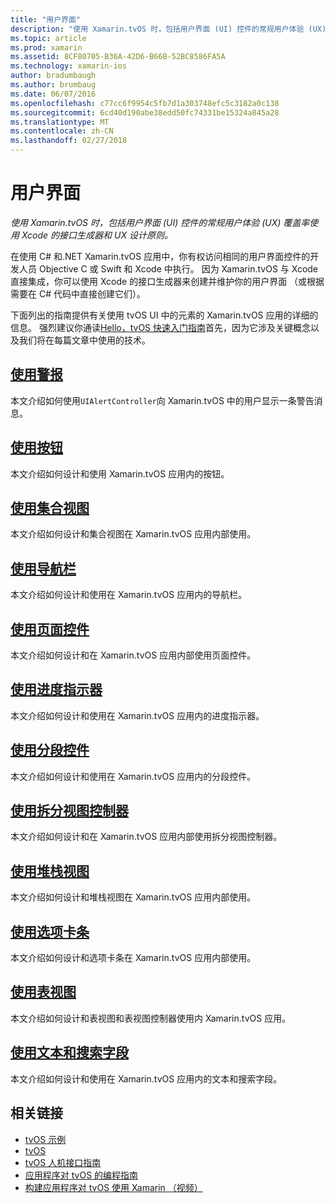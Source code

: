 ```yaml
---
title: "用户界面"
description: "使用 Xamarin.tvOS 时，包括用户界面 (UI) 控件的常规用户体验 (UX) 覆盖率使用 Xcode 的接口生成器和 UX 设计原则。"
ms.topic: article
ms.prod: xamarin
ms.assetid: 8CF80705-B36A-42D6-B66B-52BC8586FA5A
ms.technology: xamarin-ios
author: bradumbaugh
ms.author: brumbaug
ms.date: 06/07/2016
ms.openlocfilehash: c77cc6f9954c5fb7d1a303748efc5c3182a0c138
ms.sourcegitcommit: 6cd40d190abe38edd50fc74331be15324a845a28
ms.translationtype: MT
ms.contentlocale: zh-CN
ms.lasthandoff: 02/27/2018
---
```

# <a name="user-interface"></a>用户界面

_使用 Xamarin.tvOS 时，包括用户界面 (UI) 控件的常规用户体验 (UX) 覆盖率使用 Xcode 的接口生成器和 UX 设计原则。_

在使用 C# 和.NET Xamarin.tvOS 应用中，你有权访问相同的用户界面控件的开发人员 Objective C 或 Swift 和 Xcode 中执行。 因为 Xamarin.tvOS 与 Xcode 直接集成，你可以使用 Xcode 的接口生成器来创建并维护你的用户界面 （或根据需要在 C# 代码中直接创建它们）。

下面列出的指南提供有关使用 tvOS UI 中的元素的 Xamarin.tvOS 应用的详细的信息。 强烈建议你通读[Hello，tvOS 快速入门指南](~/ios/tvos/get-started/hello-tvos.md)首先，因为它涉及关键概念以及我们将在每篇文章中使用的技术。

## <a name="working-with-alertsiostvosuser-interfacealertsmd"></a>[使用警报](~/ios/tvos/user-interface/alerts.md)

本文介绍如何使用`UIAlertController`向 Xamarin.tvOS 中的用户显示一条警告消息。

## <a name="working-with-buttonsiostvosuser-interfacebuttonsmd"></a>[使用按钮](~/ios/tvos/user-interface/buttons.md)

本文介绍如何设计和使用 Xamarin.tvOS 应用内的按钮。

## <a name="working-with-collection-viewsiostvosuser-interfacecollection-viewsmd"></a>[使用集合视图](~/ios/tvos/user-interface/collection-views.md)

本文介绍如何设计和集合视图在 Xamarin.tvOS 应用内部使用。

## <a name="working-with-navigation-barsiostvosuser-interfacenavigation-barsmd"></a>[使用导航栏](~/ios/tvos/user-interface/navigation-bars.md)

本文介绍如何设计和使用在 Xamarin.tvOS 应用内的导航栏。

## <a name="working-with-page-controlsiostvosuser-interfacepage-controlsmd"></a>[使用页面控件](~/ios/tvos/user-interface/page-controls.md)

本文介绍如何设计和在 Xamarin.tvOS 应用内部使用页面控件。

## <a name="working-with-progress-indicatorsiostvosuser-interfaceprogress-indicatorsmd"></a>[使用进度指示器](~/ios/tvos/user-interface/progress-indicators.md)

本文介绍如何设计和使用在 Xamarin.tvOS 应用内的进度指示器。

## <a name="working-with-segmented-controlsiostvosuser-interfacesegmented-controlsmd"></a>[使用分段控件](~/ios/tvos/user-interface/segmented-controls.md)

本文介绍如何设计和使用在 Xamarin.tvOS 应用内的分段控件。

## <a name="working-with-split-view-controllersiostvosuser-interfacesplit-viewsmd"></a>[使用拆分视图控制器](~/ios/tvos/user-interface/split-views.md)

本文介绍如何设计和在 Xamarin.tvOS 应用内部使用拆分视图控制器。

## <a name="working-with-stack-viewsiostvosuser-interfacestacked-viewsmd"></a>[使用堆栈视图](~/ios/tvos/user-interface/stacked-views.md)

本文介绍如何设计和堆栈视图在 Xamarin.tvOS 应用内部使用。

## <a name="working-with-tab-barsiostvosuser-interfacetab-barsmd"></a>[使用选项卡条](~/ios/tvos/user-interface/tab-bars.md)

本文介绍如何设计和选项卡条在 Xamarin.tvOS 应用内部使用。

## <a name="working-with-table-viewsiostvosuser-interfacetable-viewsmd"></a>[使用表视图](~/ios/tvos/user-interface/table-views.md)

本文介绍如何设计和表视图和表视图控制器使用内 Xamarin.tvOS 应用。

## <a name="working-with-text-and-search-fieldsiostvosuser-interfacetext-fields-and-searchmd"></a>[使用文本和搜索字段](~/ios/tvos/user-interface/text-fields-and-search.md)

本文介绍如何设计和使用在 Xamarin.tvOS 应用内的文本和搜索字段。



## <a name="related-links"></a>相关链接

- [tvOS 示例](https://developer.xamarin.com/samples/tvos/all/)
- [tvOS](https://developer.apple.com/tvos/)
- [tvOS 人机接口指南](https://developer.apple.com/tvos/human-interface-guidelines/)
- [应用程序对 tvOS 的编程指南](https://developer.apple.com/library/prerelease/tvos/documentation/General/Conceptual/AppleTV_PG/)
- [构建应用程序对 tvOS 使用 Xamarin （视频）](https://university.xamarin.com/lightninglectures/tvos-with-xamarin)
